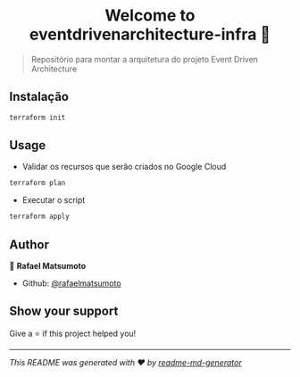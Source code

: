 <h1 align="center">Welcome to eventdrivenarchitecture-infra 👋</h1>
<p>
</p>

> Repositório para montar a arquitetura do projeto Event Driven Architecture

## Instalação

```sh
terraform init
```

## Usage

* Validar os recursos que serão criados no Google Cloud

```sh
terraform plan
```

* Executar o script

```sh
terraform apply
```

## Author

👤 **Rafael Matsumoto**

* Github: [@rafaelmatsumoto](https://github.com/rafaelmatsumoto)

## Show your support

Give a ⭐️ if this project helped you!

***
_This README was generated with ❤️ by [readme-md-generator](https://github.com/kefranabg/readme-md-generator)_